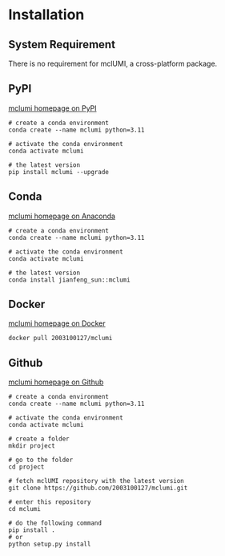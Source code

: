 # Installation

## System Requirement

There is no requirement for mclUMI, a cross-platform package.

## PyPI

[mclumi homepage on PyPI](https://pypi.org/project/mclumi/)

```shell
# create a conda environment
conda create --name mclumi python=3.11

# activate the conda environment
conda activate mclumi

# the latest version
pip install mclumi --upgrade
```

## Conda

[mclumi homepage on Anaconda](https://anaconda.org/Jianfeng_Sun/mclumi)

```shell
# create a conda environment
conda create --name mclumi python=3.11

# activate the conda environment
conda activate mclumi

# the latest version
conda install jianfeng_sun::mclumi
```


## Docker

[mclumi homepage on Docker](https://hub.docker.com/r/2003100127/mclumi)

```shell
docker pull 2003100127/mclumi
```


## Github

[mclumi homepage on Github](https://github.com/2003100127/mclumi)

```shell
# create a conda environment
conda create --name mclumi python=3.11

# activate the conda environment
conda activate mclumi

# create a folder
mkdir project

# go to the folder
cd project

# fetch mclUMI repository with the latest version
git clone https://github.com/2003100127/mclumi.git

# enter this repository
cd mclumi

# do the following command
pip install .
# or
python setup.py install
```

